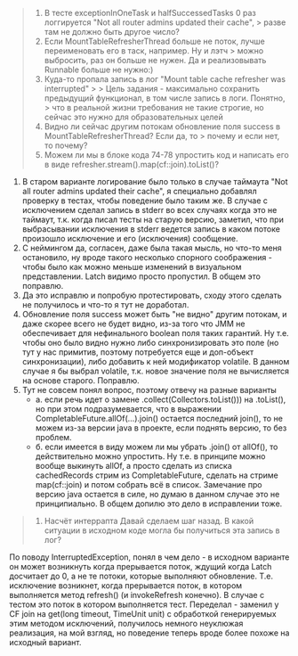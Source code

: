 > 1) В тесте exceptionInOneTask и halfSuccessedTasks 0 раз логгируется "Not all router admins updated their cache",
     > разве там не должно быть другое число?
> 2) Если MountTableRefresherThread больше не поток, лучше переименовать его в таск, например. Ну и лэтч
     > можно выбросить, раз он больше не нужен. Да и реализовывать Runnable больше не нужно:)
> 3) Куда-то пропала запись в лог "Mount table cache refresher was interrupted"
     >
     >     Цель задания - максимально сохранить предыдущий функционал, в том числе запись в логи. Понятно,
     > что в реальной жизни требования не такие строгие, но сейчас это нужно для образовательных целей
> 4) Видно ли сейчас другим потокам обновление поля success в MountTableRefresherThread? Если да, то
     > почему и если нет, то почему?
> 5) Можем ли мы в блоке кода 74-78 упростить код и написать его в виде
     refresher.stream().map(cf::join).toList()?

1. В старом варианте логирование было только в случае таймаута "Not all router admins updated their cache",
   я специально добавлял проверку в тестах, чтобы поведение было таким же. В случае с исключением сделал
   запись в stderr во всех случаях когда это не таймаут, т.к. когда писал тесты на старую версию, заметил,
   что при выбрасывании исключения в stderr ведется запись в каком потоке произошло исключение и его
   (исключения) сообщение.
2. С неймингом да, согласен, даже была такая мысль, но что-то меня остановило, ну вроде такого несколько
   спорного соображения - чтобы было как можно меньше изменений в визуальном представлении.
   Latch видимо просто пропустил. В общем это поправлю.
3. Да это исправлю и попробую протестировать, сходу этого сделать не получилось и что-то я тут не доработал.
4. Обновление поля success может быть "не видно" другим потокам, и даже скорее всего не будет видно,
   из-за того что JMM не обеспечивает для нефинального boolean поля таких гарантий. Ну т.е. чтобы оно
   было видно нужно либо синхронизировать это поле (но тут у нас примитив, поэтому потребуется еще и
   доп-объект синхронизации), либо добавить к ней модификатор volatile. В данном случае я бы выбрал
   volatile, т.к. новое значение поля не вычисляется на основе старого. Поправлю.
5. Тут не совсем понял вопрос, поэтому отвечу на разные варианты
    - а. если речь идет о замене .collect(Collectors.toList())) на .toList(), но при этом подразумевается,
      что в выражении CompletableFuture.allOf(...).join() остается последний join(), то не можем из-за
      версии java в проекте, если поднять версию, то без проблем.
    - б. если имеется в виду можем ли мы убрать .join() от allOf(), то действительно можно упростить.
      Ну т.е. в принципе можно вообще выкинуть allOf, а просто сделать из списка сachedRecords стрим
      из CompletableFuture, сделать на стриме map(cf::join) и потом собрать всё в список.
      Замечание про версию java остается в силе, но думаю в данном случае это не принципиально.
      В общем допилю это дело в исправлении тоже.

> 1. Насчёт интеррапта
     Давай сделаем шаг назад. В какой ситуации в исходном коде могла бы получиться эта запись в лог?

По поводу InterruptedException, понял в чем дело - в исходном варианте он может возникнуть когда прерывается
поток, ждущий когда Latch досчитает до 0, а не те потоки, которые выполняют обновление. Т.е. исключение
возникнет, когда прерывается поток, в котором выполняется метод refresh() (и invokeRefresh конечно).
В случае с тестом это поток в котором выполняется тест. Переделал - заменил у CF join на
get(long timeout, TimeUnit unit) с обработкой генерируемых этим методом исключений, получилось немного
неуклюжая реализация, на мой взгляд, но поведение теперь вроде более похоже на исходный вариант.
